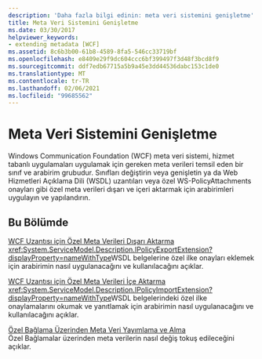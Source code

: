 ```yaml
---
description: 'Daha fazla bilgi edinin: meta veri sistemini genişletme'
title: Meta Veri Sistemini Genişletme
ms.date: 03/30/2017
helpviewer_keywords:
- extending metadata [WCF]
ms.assetid: 8c6b3b00-61b8-4589-8fa5-546cc33719bf
ms.openlocfilehash: e8409e29f9dc604ccc6bf399497f3d48f3bcd8f9
ms.sourcegitcommit: ddf7edb67715a5b9a45e3dd44536dabc153c1de0
ms.translationtype: MT
ms.contentlocale: tr-TR
ms.lasthandoff: 02/06/2021
ms.locfileid: "99685562"
---
```

# <a name="extending-the-metadata-system"></a>Meta Veri Sistemini Genişletme

Windows Communication Foundation (WCF) meta veri sistemi, hizmet tabanlı uygulamaları uygulamak için gereken meta verileri temsil eden bir sınıf ve arabirim grubudur. Sınıfları değiştirin veya genişletin ya da Web Hizmetleri Açıklama Dili (WSDL) uzantıları veya özel WS-PolicyAttachments onayları gibi özel meta verileri dışarı ve içeri aktarmak için arabirimleri uygulayın ve yapılandırın.  
  
## <a name="in-this-section"></a>Bu Bölümde  

 [WCF Uzantısı için Özel Meta Verileri Dışarı Aktarma](exporting-custom-metadata-for-a-wcf-extension.md)  
 <xref:System.ServiceModel.Description.IPolicyExportExtension?displayProperty=nameWithType>WSDL belgelerine özel ilke onayları eklemek için arabirimin nasıl uygulanacağını ve kullanılacağını açıklar.  
  
 [WCF Uzantısı için Özel Meta Verileri İçe Aktarma](importing-custom-metadata-for-a-wcf-extension.md)  
 <xref:System.ServiceModel.Description.IPolicyImportExtension?displayProperty=nameWithType>WSDL belgelerindeki özel ilke onaylamalarını okumak ve yanıtlamak için arabirimin nasıl uygulanacağını ve kullanılacağını açıklar.  
  
 [Özel Bağlama Üzerinden Meta Veri Yayımlama ve Alma](publishing-and-retrieving-metadata-over-a-custom-binding.md)  
 Özel Bağlamalar üzerinden meta verilerin nasıl değiş tokuş edileceğini açıklar.

